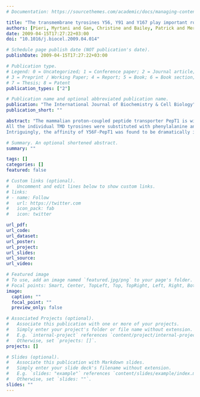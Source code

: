 ```yaml
---
# Documentation: https://sourcethemes.com/academic/docs/managing-content/

title: "The transmembrane tyrosines Y56, Y91 and Y167 play important roles in determining the affinity and transport rate of the rabbit proton-coupled peptide transporter PepT1"
authors: [Pieri, Myrtani and Gan, Christine and Bailey, Patrick and Meredith, David]
date: 2009-04-15T17:27:22+03:00
doi: "10.1016/j.biocel.2009.04.014"

# Schedule page publish date (NOT publication's date).
publishDate: 2009-04-15T17:27:22+03:00

# Publication type.
# Legend: 0 = Uncategorized; 1 = Conference paper; 2 = Journal article;
# 3 = Preprint / Working Paper; 4 = Report; 5 = Book; 6 = Book section;
# 7 = Thesis; 8 = Patent
publication_types: ["2"]

# Publication name and optional abbreviated publication name.
publication: "The International Journal of Biochemistry & Cell Biology"
publication_short: ""

abstract: "The mammalian proton-coupled peptide transporter PepT1 is widely accepted as the major route of uptake for dietary nitrogen, as well as being responsible for the oral absorption of a number of classes of drugs, including 􏰐-lactam antibiotics and angiotensin-converting enzyme (ACE) inhibitors. Using site- directed mutagenesis and zero-trans transport assays, we investigated the role of conserved tyrosines in the transmembrane domains (TMDs) of rabbit PepT1 as predicted by hydropathy plots.
All the individual TMD tyrosines were substituted with phenylalanine and shown to retain the ability to traffic to the plasma membrane of Xenopus laevis oocytes. These single substitutions of TMD tyrosines by phenylalanine residues did not affect the proton dependence of peptide uptake, with all retaining wild- type PepT1-like pH dependence. Individual mutations of four of the nine TMD residue tyrosines (Y64, Y287, Y345 and Y587) were without measurable effect on PepT1 function, whereas the other five (Y12, Y56, Y91, Y167 and Y345) were shown to result in altered transport function compared to the wild-type PepT1.
Intriguingly, the affinity of Y56F-PepT1 was found to be dramatically increased (approximately 100- fold) in comparison to that of the wild-type rabbit PepT1. Y91 mutations also affected the substrate affinity of the transporter, which increased in line with the hydrophilicity of the substituted amino acid (F > Y > Q > R). Y167 was demonstrated to play a pivotal role in rabbit PepT1 function since Y167F, Y167R and Y167Q demonstrated very little transport function. These results are discussed with regard to a proposed mechanism for PepT1 substrate binding."

# Summary. An optional shortened abstract.
summary: ""

tags: []
categories: []
featured: false

# Custom links (optional).
#   Uncomment and edit lines below to show custom links.
# links:
# - name: Follow
#   url: https://twitter.com
#   icon_pack: fab
#   icon: twitter

url_pdf:
url_code:
url_dataset:
url_poster:
url_project:
url_slides:
url_source:
url_video:

# Featured image
# To use, add an image named `featured.jpg/png` to your page's folder. 
# Focal points: Smart, Center, TopLeft, Top, TopRight, Left, Right, BottomLeft, Bottom, BottomRight.
image:
  caption: ""
  focal_point: ""
  preview_only: false

# Associated Projects (optional).
#   Associate this publication with one or more of your projects.
#   Simply enter your project's folder or file name without extension.
#   E.g. `internal-project` references `content/project/internal-project/index.md`.
#   Otherwise, set `projects: []`.
projects: []

# Slides (optional).
#   Associate this publication with Markdown slides.
#   Simply enter your slide deck's filename without extension.
#   E.g. `slides: "example"` references `content/slides/example/index.md`.
#   Otherwise, set `slides: ""`.
slides: ""
---
```

